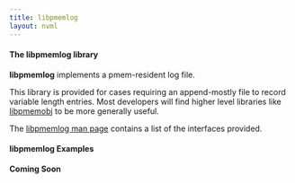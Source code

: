 ```yaml
---
title: libpmemlog
layout: nvml
---
```


#### The libpmemlog library

**libpmemlog** implements a pmem-resident log file.

This library is provided for cases requiring an append-mostly
file to record variable length entries.  Most
developers will find higher level libraries like
[libpmemobj](../libpmemobj) to be more generally useful.

The [libpmemlog man page](libpmemlog.3.html) contains a list of the
interfaces provided.

#### libpmemlog Examples

**Coming Soon**
